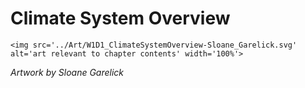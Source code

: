 # Climate System Overview

 ````{div} full-width 
 <img src='../Art/W1D1_ClimateSystemOverview-Sloane_Garelick.svg' alt='art relevant to chapter contents' width='100%'> 
```` 

*Artwork by Sloane Garelick*